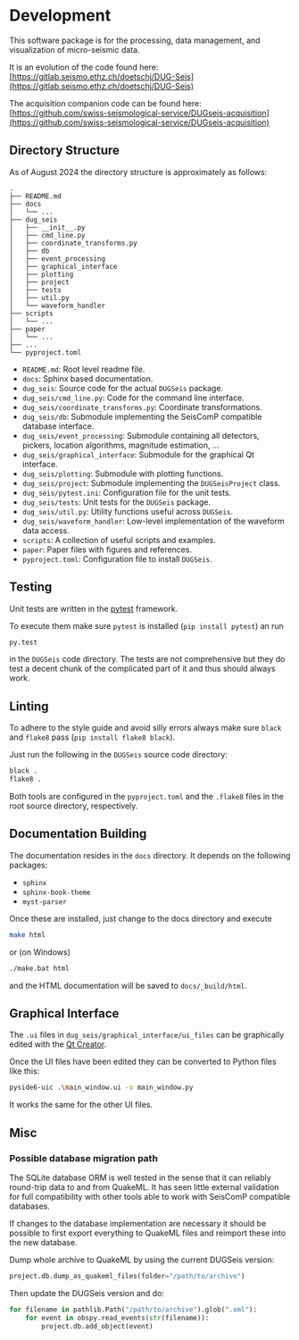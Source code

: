# Development

This software package is for the processing, data management, and visualization
of micro-seismic data.

It is an evolution of the code found here:
[https://gitlab.seismo.ethz.ch/doetschj/DUG-Seis](https://gitlab.seismo.ethz.ch/doetschj/DUG-Seis)

The acquisition companion code can be found here: [https://github.com/swiss-seismological-service/DUGseis-acquisition](https://github.com/swiss-seismological-service/DUGseis-acquisition)

## Directory Structure

As of August 2024 the directory structure is approximately as follows:

```
.
├── README.md
├── docs
│   └── ...
├── dug_seis
│   ├── __init__.py
│   ├── cmd_line.py
│   ├── coordinate_transforms.py
│   ├── db
│   ├── event_processing
│   ├── graphical_interface
│   ├── plotting
│   ├── project
│   ├── tests
│   ├── util.py
│   └── waveform_handler
├── scripts
│   └── ...
├── paper
│   └── ...
├── ...
└── pyproject.toml
```

* `README.md`: Root level readme file.
* `docs`: Sphinx based documentation.
* `dug_seis`: Source code for the actual `DUGSeis` package.
* `dug_seis/cmd_line.py`: Code for the command line interface.
* `dug_seis/coordinate_transforms.py`: Coordinate transformations.
* `dug_seis/db`: Submodule implementing the SeisComP compatible database
  interface.
* `dug_seis/event_processing`: Submodule containing all detectors, pickers, location algorithms, magnitude estimation, ...
* `dug_seis/graphical_interface`: Submodule for the graphical Qt interface.
* `dug_seis/plotting`: Submodule with plotting functions.
* `dug_seis/project`: Submodule implementing the `DUGSeisProject` class.
* `dug_seis/pytest.ini`: Configuration file for the unit tests.
* `dug_seis/tests`: Unit tests for the `DUGSeis` package.
* `dug_seis/util.py`: Utility functions useful across `DUGSeis`.
* `dug_seis/waveform_handler`: Low-level implementation of the waveform data access.
* `scripts`: A collection of useful scripts and examples.
* `paper`: Paper files with figures and references.
* `pyproject.toml`: Configuration file to install `DUGSeis`.

## Testing

Unit tests are written in the [pytest](https://pytest.org) framework.

To execute them make sure `pytest` is installed (`pip install pytest`) an run

```bash
py.test
```

in the `DUGSeis` code directory. The tests are not comprehensive but they do
test a decent chunk of the complicated part of it and thus should always work.

## Linting

To adhere to the style guide and avoid silly errors always make sure `black` and
`flake8` pass (`pip install flake8 black`).

Just run the following in the `DUGSeis` source code directory:

```bash
black .
flake8 .
```

Both tools are configured in the `pyproject.toml` and the `.flake8` files in the
root source directory, respectively.

## Documentation Building

The documentation resides in the `docs` directory. It depends on the following packages:

* `sphinx`
* `sphinx-book-theme`
* `myst-parser`

Once these are installed, just change to the docs directory and execute

```bash
make html
```

or (on Windows)

```bash
./make.bat html
```

and the HTML documentation will be saved to `docs/_build/html`.


## Graphical Interface

The `.ui` files in `dug_seis/graphical_interface/ui_files` can be graphically
edited with the [Qt Creator](https://www.qt.io/product/development-tools).

Once the UI files have been edited they can be converted to Python files like this:

```bash
pyside6-uic .\main_window.ui -o main_window.py
```

It works the same for the other UI files.


## Misc

### Possible database migration path

The SQLite database ORM is well tested in the sense that it can reliably
round-trip data to and from QuakeML. It has seen little external validation for
full compatibility with other tools able to work with SeisComP compatible
databases.

If changes to the database implementation are necessary it should be possible
to first export everything to QuakeML files and reimport these into the new
database.

Dump whole archive to QuakeML by using the current DUGSeis version:

```python
project.db.dump_as_quakeml_files(folder="/path/to/archive")
```

Then update the DUGSeis version and do:

```python
for filename in pathlib.Path("/path/to/archive").glob(".xml"):
    for event in obspy.read_events(str(filename)):
        project.db.add_object(event)
```